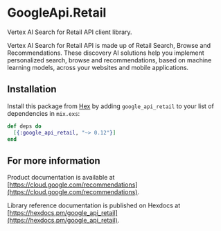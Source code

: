 # GoogleApi.Retail

Vertex AI Search for Retail API client library.

Vertex AI Search for Retail API is made up of Retail Search, Browse and Recommendations. These discovery AI solutions help you implement personalized search, browse and recommendations, based on machine learning models, across your websites and mobile applications.

## Installation

Install this package from [Hex](https://hex.pm) by adding
`google_api_retail` to your list of dependencies in `mix.exs`:

```elixir
def deps do
  [{:google_api_retail, "~> 0.12"}]
end
```

## For more information

Product documentation is available at [https://cloud.google.com/recommendations](https://cloud.google.com/recommendations).

Library reference documentation is published on Hexdocs at
[https://hexdocs.pm/google_api_retail](https://hexdocs.pm/google_api_retail).
